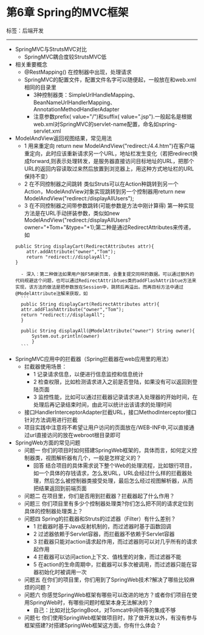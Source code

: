 # 第6章 Spring的MVC框架

标签：后端开发

---

- SpringMVC与StrutsMVC对比
	- SpringMVC耦合度较StrutsMVC低
- 相关重要概念
	- @RestMapping() 在控制器中出现，处理请求
	- SpringMVC的配置文件，配置文件名字可以随便起，一般放在和web.xml相同的目录里
		- 3种控制器类：SimpleUrlHandleMapping、BeanNameUrlHandlerMapping、AnnotationMethodHandlerAdapter
		- 注意参数prefix( value="/")和suffix( value=".jsp").一般起名是根据web.xml对SpringMVC的servlet-name配置，命名如spring-servlet.xml
- ModelAndView返回视图结果，常见用法
	- 1 用来重定向 return new ModelAndView("redirect:/4.4.htm")在客户端重定向，此时应该重新请求另一个URL，地址栏发生变化（若把redirect换成forward,则表示处理转发，是服务器直接访问目标地址的URL，把那个URL的返回内容读取过来然后放置到浏览器上，用这种方式地址栏的URL保持不变）
	- 2 在不同控制器之间跳转 类似Struts可以在Action种跳转到另一个Action，ModelAndView对象实现跳转到另一个控制器用return new ModelAndView("redirect:/displayAllUsers");
	- 3 在不同控制器之间带参数跳转(可能参数是方法中刚计算得) 第一种实现方法是在URL手动拼装参数，类似如new ModelAndView("redirect:/displayAllUsers?owner="+Tom+"&type="+1);第二种是通过RedirectAttributes来传递，如
	```
	public String displayCart(RedirectAttributes attr){
		attr.addAttribute("owner","Tom");
		return "redirect://displayAll";
	}
	```
		- 深入：第二种做法如果用户按F5刷新页面，会重复提交同样的数据。可以通过额外的代码规避这个问题，也可以通过RedirectAttribtues类的addFlashAttribtue方法来实现，该方法的做法是把参数放在Session中，跳转后再溢出。而再目标方法中通过@ModelAttribute注解来获取，如
		```
		public String displayCart(RedirectAttributes attr){
		attr.addFlashAttribute("owner","Tom");
		return "redirect://displayAll";
		}

		public String displayAll(@ModelAttribute("owner") String owner){
			System.out.println(owner)
			}
		```
- SpringMVC应用中的拦截器（Spring拦截器在web应用里的用法）
	- 拦截器使用场景：
		- 1 记录请求信息，以便进行信息监控和信息统计
		- 2 检查权限，比如检测请求进入之前是否登陆，如果没有可以返回到登陆页面
		- 3 监控性能，比如可以通过拦截器记录请求进入处理器的开始时间，在处理后再记录结束时间，由此可以统计出该请求的处理时间
	- 接口HandlerInterceptorAdapter拦截URL，接口MethodInterceptor接口针对方法调用进行拦截
	- 项目实践中注意将不希望让用户访问的页面放在/WEB-INF中,可以直接通过url直接访问的放在webroot根目录即可
- SpringWeb方面的常见问题
	- 问题一 你们的项目时如何搭建SpringWeb框架的，具体而言，如何定义控制器类，视图解析器有几个，一般是怎样定义的？
		- 回答 结合项目的具体需求说下整个Web的处理流程，比如银行项目，如一个具体的存钱请求，怎么发URL，URL会经过什么样的拦截器处理，然后怎么被控制器类接受处理，最后怎么经过视图解析器，从而把结果返回到前端页面
	- 问题二 在项目里，你们是否用到拦截器？拦截器起了什么作用？
	- 问题三 你们项目里有多少个控制器处理类?你们怎么把不同的请求定位到具体的控制器处理类上？
	- 问题四 Spring的拦截器和Struts的过滤器（Filter）有什么差别？
		- 1 拦截器时基于Java反射机制的，而过滤器时基于函数回调
		- 2 过滤器依赖于Servlet容器，而拦截器不依赖于Servlet容器
		- 3 拦截器只能对action请求起作用，而过滤器则可以对几乎所有的请求起作用
		- 4 拦截器可以访问action上下文、值栈里的对象，而过滤器不能
		- 5 在action的生命周期中，拦截器可以多次被调用，而过滤器只能在容器初始化时被调用一次
	- 问题五 在你们的项目里，你们用到了SpringWeb技术?解决了哪些比较麻烦的问题？
	- 问题六 你感觉SpringWeb框架有哪些可以改进的地方？或者你们项目在使用SpringWeb时，有哪些问题时框架本身无法解决的？
		- 自己：比如对比SpringBoot，对Tomcat中间件等的集成不够
	- 问题七 你们使用SpringWeb框架做项目时，除了做开发以外，有没有参与框架搭建?对搭建SpringWeb框架这方面，你有什么体会？